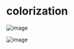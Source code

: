 # colorization 

![image](https://github.com/ga544523/de/blob/main/result/result%20different%20with%20%20paper.PNG?raw=true)



![image](https://github.com/ga544523/de/blob/main/result/result%20build.PNG?raw=true)
